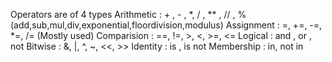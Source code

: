 Operators are of 4 types
Arithmetic : + , - , *, / , ** , // , % (add,sub,mul,div,exponential,floordivision,modulus)
Assignment : =, +=, -=, *=, /= (Mostly used)
Comparision : ==, !=, >, <, >=, <=
Logical : and , or , not
Bitwise : &, |, ^, ~, <<, >>
Identity : is , is not
Membership : in, not in